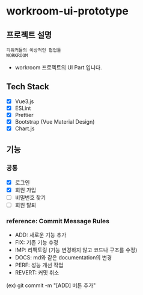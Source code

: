 # workroom-ui-prototype

## 프로젝트 설명

```
긱워커들의 이상적인 협업툴
WORKROOM
```
- workroom 프로젝트의 UI Part 입니다.

## Tech Stack

- [x] Vue3.js
- [x] ESLint
- [x] Prettier
- [x] Bootstrap (Vue Material Design)
- [x] Chart.js

## 기능

### 공통

- [x] 로그인
- [x] 회원 가입
- [ ] 비밀번호 찾기
- [ ] 회원 탈퇴

### reference: Commit Message Rules

- ADD: 새로운 기능 추가
- FIX: 기존 기능 수정
- IMP: 리팩토링 (기능 변경하지 않고 코드나 구조를 수정)
- DOCS: md와 같은 documentation의 변경
- PERF: 성능 개선 작업
- REVERT: 커밋 취소

(ex) git commit -m "[ADD] 버튼 추가"
